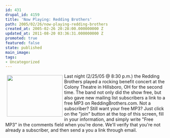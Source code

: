```yaml
---
id: 431
drupal_id: 4159
title: 'Now Playing: Redding Brothers'
path: 2005/02/26/now-playing-redding-brothers
created_at: 2005-02-26 20:28:00.000000000 Z
updated_at: 2011-08-20 03:36:31.000000000 Z
promoted: true
featured: false
state: published
main_image: 
tags:
- Uncategorized
---
```

<a href="http://www.reddingbrothers.com/photos/"><img src="http://www.reddingbrothers.com/photos/OH%20red2.jpg" hspace="5" vspace="5" align="left" width="175" height="131"></a>Last night (2/25/05 @ 8:30 p.m.) the Redding Brothers played a rocking benefit concert at the Colony Theatre in Hillsboro, OH for the second time. The band not only did the show free, but also gave new mailing list subscribers a link to a free MP3 on ReddingBrothers.com. Not a subscriber? Still want your free MP3? Just click on the "join" button at the top of this screen, fill in your information, and simply write "Free MP3" in the comments field when you're done. We'll verify that you're not already a subscriber, and then send a you a link through email.
